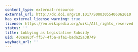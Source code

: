 ```yaml
---
content_type: external-resource
external_url: http://dx.doi.org/10.1017/S0003055406062010
has_external_license_warning: true
license: https://en.wikipedia.org/wiki/All_rights_reserved
status: ''
title: Lobbying as Legislative Subsidy
uid: 40cea83f-ff57-4f5a-afa1-bada25a38749
wayback_url: ''
---
```

